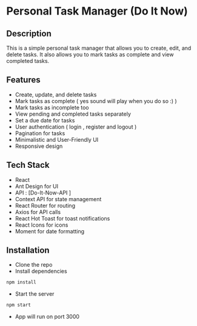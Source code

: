 # Personal Task Manager (Do It Now)

## Description

This is a simple personal task manager that allows you to create, edit, and delete tasks. It also allows you to mark tasks as complete and view completed tasks. 

## Features

-  Create, update, and delete tasks
-  Mark tasks as complete ( yes sound will play when you do so :) )
-  Mark tasks as incomplete too
-  View pending and completed tasks separately
-  Set a due date for tasks
-  User authentication ( login , register and logout )
-  Pagination for tasks
-  Minimalistic and User-Friendly UI
-  Responsive design

## Tech Stack

-  React
- Ant Design for UI
-  API : [Do-It-Now-API ]
- Context API for state management
- React Router for routing
- Axios for API calls
- React Hot Toast for toast notifications
- React Icons for icons
- Moment for date formatting


## Installation

-  Clone the repo
-  Install dependencies

```bash
npm install
```

-  Start the server

```bash
npm start
```

-  App will run on port 3000


